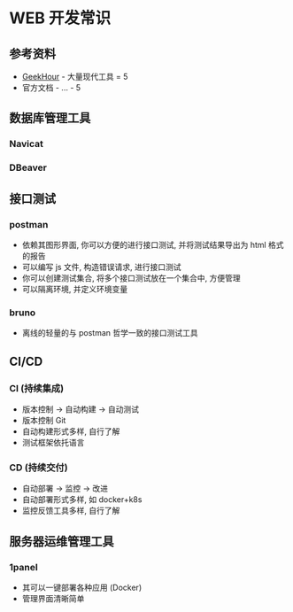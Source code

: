 # WEB 开发常识

## 参考资料

* [GeekHour](https://space.bilibili.com/102438649) - 大量现代工具 = 5
* 官方文档 - ... - 5

## 数据库管理工具

### Navicat

### DBeaver

## 接口测试

### postman

* 依赖其图形界面, 你可以方便的进行接口测试, 并将测试结果导出为 html 格式的报告
* 可以编写 js 文件, 构造错误请求, 进行接口测试
* 你可以创建测试集合, 将多个接口测试放在一个集合中, 方便管理
* 可以隔离环境, 并定义环境变量

### bruno

* 离线的轻量的与 postman 哲学一致的接口测试工具

## CI/CD

### CI (持续集成)

* 版本控制 -> 自动构建 -> 自动测试
* 版本控制 Git
* 自动构建形式多样, 自行了解
* 测试框架依托语言

### CD (持续交付)

* 自动部署 -> 监控 -> 改进
* 自动部署形式多样, 如 docker+k8s
* 监控反馈工具多样, 自行了解

## 服务器运维管理工具

### 1panel

* 其可以一键部署各种应用 (Docker)
* 管理界面清晰简单
